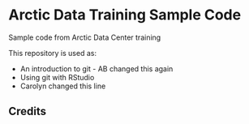 # Arctic Data Training Sample Code
Sample code from Arctic Data Center training

This repository is used as:

* An introduction to git - AB changed this again
* Using git with RStudio
* Carolyn changed this line

## Credits

